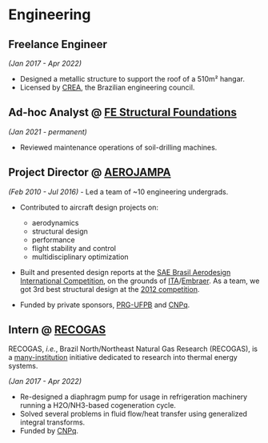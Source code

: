 # Engineering

## **Freelance Engineer**

_(Jan 2017 - Apr 2022)_

  - Designed a metallic structure to support the roof of a 510m² hangar.
  - Licensed by [CREA](https://creapb-org-br.translate.goog/?_x_tr_sl=pt&_x_tr_tl=en&_x_tr_hl=en&_x_tr_pto=wapp), the Brazilian engineering council.

## **Ad-hoc Analyst** @ [FE Structural Foundations](https://fundacoesespeciais-net-br.translate.goog/?_x_tr_sl=pt&_x_tr_tl=en&_x_tr_hl=en&_x_tr_pto=wapp)

_(Jan 2021 - permanent)_

  - Reviewed maintenance operations of soil-drilling machines. 

## **Project Director** @ [AEROJAMPA](https://www.instagram.com/aerojampaufpb/)

_(Feb 2010 - Jul 2016)_
    - Led a team of ~10 engineering undergrads.

  - Contributed to aircraft design projects on:
      - aerodynamics
      - structural design
      - performance
      - flight stability and control
      - multidisciplinary optimization

  - Built and presented design reports at the
  [SAE Brasil Aerodesign International Competition](https://saebrasil.org.br/programas-estudantis/aero-design-sae-brasil/),
  on the grounds of [ITA](https://www-ita-br.translate.goog/info?_x_tr_sch=http&_x_tr_sl=pt&_x_tr_tl=en&_x_tr_hl=en&_x_tr_pto=wapp)/[Embraer](https://embraer.com/global/en).
  As a team, we got 3rd best structural design at the [2012 competition](http://saebrasil.org.br/wp-content/uploads/2020/03/AD2012_Pontuacao_Final_-_Classe_Regular.pdf).

  - Funded by private sponsors, [PRG-UFPB](https://www-prg-ufpb-br.translate.goog/prg/contents/menu/sobre-a-prg?_x_tr_sl=pt&_x_tr_tl=en&_x_tr_hl=en&_x_tr_pto=wapp)
  and [CNPq](https://en.wikipedia.org/wiki/National_Council_for_Scientific_and_Technological_Development).

## **Intern** @ [RECOGAS](https://pt-foursquare-com.translate.goog/v/les-recogas/4e9c00572c5b4d6405f3f428?_x_tr_sl=pt&_x_tr_tl=en&_x_tr_hl=en&_x_tr_pto=wapp)

RECOGAS, _i.e._,
Brazil North/Northeast Natural Gas Research (RECOGAS),
is a [many-institution](https://web-archive-org.translate.goog/web/20080511142231/http://www.les.ufpb.br/recogas/rede_equipe.html?_x_tr_sl=pt&_x_tr_tl=en&_x_tr_hl=en-US&_x_tr_pto=wapp)
initiative dedicated to research
into thermal energy systems.

_(Jan 2017 - Apr 2022)_

  - Re-designed a diaphragm pump for usage in refrigeration machinery running a 
  H2O/NH3-based cogeneration cycle.
  - Solved several problems in fluid flow/heat transfer using
  generalized integral transforms.
  - Funded by [CNPq](https://en.wikipedia.org/wiki/National_Council_for_Scientific_and_Technological_Development).
